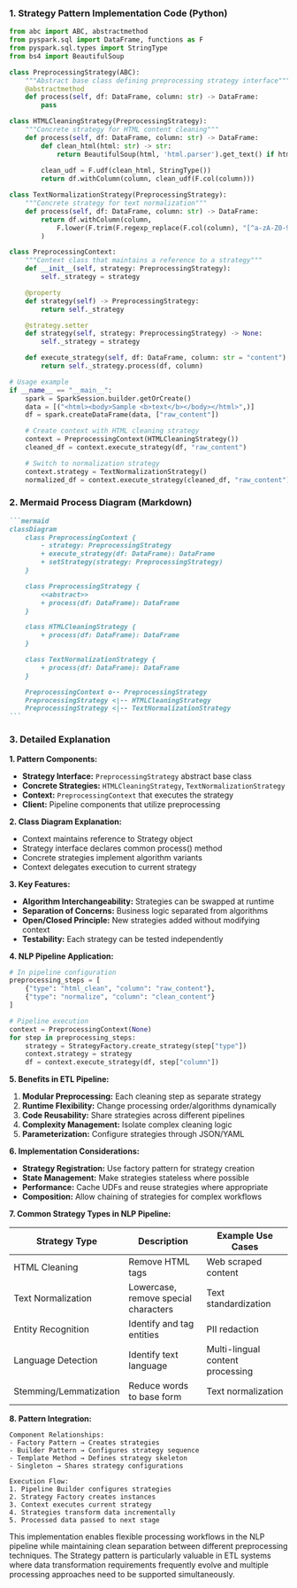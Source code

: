 ### 1. Strategy Pattern Implementation Code (Python)
```python
from abc import ABC, abstractmethod
from pyspark.sql import DataFrame, functions as F
from pyspark.sql.types import StringType
from bs4 import BeautifulSoup

class PreprocessingStrategy(ABC):
    """Abstract base class defining preprocessing strategy interface"""
    @abstractmethod
    def process(self, df: DataFrame, column: str) -> DataFrame:
        pass

class HTMLCleaningStrategy(PreprocessingStrategy):
    """Concrete strategy for HTML content cleaning"""
    def process(self, df: DataFrame, column: str) -> DataFrame:
        def clean_html(html: str) -> str:
            return BeautifulSoup(html, 'html.parser').get_text() if html else ""
        
        clean_udf = F.udf(clean_html, StringType())
        return df.withColumn(column, clean_udf(F.col(column)))

class TextNormalizationStrategy(PreprocessingStrategy):
    """Concrete strategy for text normalization"""
    def process(self, df: DataFrame, column: str) -> DataFrame:
        return df.withColumn(column, 
            F.lower(F.trim(F.regexp_replace(F.col(column), "[^a-zA-Z0-9\\s]", "")))
        )

class PreprocessingContext:
    """Context class that maintains a reference to a strategy"""
    def __init__(self, strategy: PreprocessingStrategy):
        self._strategy = strategy

    @property
    def strategy(self) -> PreprocessingStrategy:
        return self._strategy

    @strategy.setter
    def strategy(self, strategy: PreprocessingStrategy) -> None:
        self._strategy = strategy

    def execute_strategy(self, df: DataFrame, column: str = "content") -> DataFrame:
        return self._strategy.process(df, column)

# Usage example
if __name__ == "__main__":
    spark = SparkSession.builder.getOrCreate()
    data = [("<html><body>Sample <b>text</b></body></html>",)]
    df = spark.createDataFrame(data, ["raw_content"])

    # Create context with HTML cleaning strategy
    context = PreprocessingContext(HTMLCleaningStrategy())
    cleaned_df = context.execute_strategy(df, "raw_content")

    # Switch to normalization strategy
    context.strategy = TextNormalizationStrategy()
    normalized_df = context.execute_strategy(cleaned_df, "raw_content")
```

### 2. Mermaid Process Diagram (Markdown)
````markdown
```mermaid
classDiagram
    class PreprocessingContext {
        - strategy: PreprocessingStrategy
        + execute_strategy(df: DataFrame): DataFrame
        + setStrategy(strategy: PreprocessingStrategy)
    }

    class PreprocessingStrategy {
        <<abstract>>
        + process(df: DataFrame): DataFrame
    }

    class HTMLCleaningStrategy {
        + process(df: DataFrame): DataFrame
    }

    class TextNormalizationStrategy {
        + process(df: DataFrame): DataFrame
    }

    PreprocessingContext o-- PreprocessingStrategy
    PreprocessingStrategy <|-- HTMLCleaningStrategy
    PreprocessingStrategy <|-- TextNormalizationStrategy
```
````

### 3. Detailed Explanation

**1. Pattern Components:**
- **Strategy Interface:** `PreprocessingStrategy` abstract base class
- **Concrete Strategies:** `HTMLCleaningStrategy`, `TextNormalizationStrategy`
- **Context:** `PreprocessingContext` that executes the strategy
- **Client:** Pipeline components that utilize preprocessing

**2. Class Diagram Explanation:**
- Context maintains reference to Strategy object
- Strategy interface declares common process() method
- Concrete strategies implement algorithm variants
- Context delegates execution to current strategy

**3. Key Features:**
- **Algorithm Interchangeability:** Strategies can be swapped at runtime
- **Separation of Concerns:** Business logic separated from algorithms
- **Open/Closed Principle:** New strategies added without modifying context
- **Testability:** Each strategy can be tested independently

**4. NLP Pipeline Application:**
```python
# In pipeline configuration
preprocessing_steps = [
    {"type": "html_clean", "column": "raw_content"},
    {"type": "normalize", "column": "clean_content"}
]

# Pipeline execution
context = PreprocessingContext(None)
for step in preprocessing_steps:
    strategy = StrategyFactory.create_strategy(step["type"])
    context.strategy = strategy
    df = context.execute_strategy(df, step["column"])
```

**5. Benefits in ETL Pipeline:**
1. **Modular Preprocessing:** Each cleaning step as separate strategy
2. **Runtime Flexibility:** Change processing order/algorithms dynamically
3. **Code Reusability:** Share strategies across different pipelines
4. **Complexity Management:** Isolate complex cleaning logic
5. **Parameterization:** Configure strategies through JSON/YAML

**6. Implementation Considerations:**
- **Strategy Registration:** Use factory pattern for strategy creation
- **State Management:** Make strategies stateless where possible
- **Performance:** Cache UDFs and reuse strategies where appropriate
- **Composition:** Allow chaining of strategies for complex workflows

**7. Common Strategy Types in NLP Pipeline:**

| Strategy Type          | Description                          | Example Use Cases                 |
|------------------------|--------------------------------------|-----------------------------------|
| HTML Cleaning          | Remove HTML tags                     | Web scraped content               |
| Text Normalization     | Lowercase, remove special characters | Text standardization              |
| Entity Recognition     | Identify and tag entities            | PII redaction                     |
| Language Detection     | Identify text language               | Multi-lingual content processing  |
| Stemming/Lemmatization | Reduce words to base form            | Text normalization                |

**8. Pattern Integration:**
```
Component Relationships:
- Factory Pattern → Creates strategies
- Builder Pattern → Configures strategy sequence
- Template Method → Defines strategy skeleton
- Singleton → Shares strategy configurations

Execution Flow:
1. Pipeline Builder configures strategies
2. Strategy Factory creates instances
3. Context executes current strategy
4. Strategies transform data incrementally
5. Processed data passed to next stage
```

This implementation enables flexible processing workflows in the NLP pipeline while maintaining clean separation between different preprocessing techniques. The Strategy pattern is particularly valuable in ETL systems where data transformation requirements frequently evolve and multiple processing approaches need to be supported simultaneously.